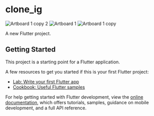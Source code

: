 # clone_ig
![Artboard 1 copy 2](https://github.com/user-attachments/assets/dfb76f34-786b-4123-a915-e269f7b1b21c)
![Artboard 1](https://github.com/user-attachments/assets/0a92ae56-0f87-483f-b448-053685dff236)
![Artboard 1 copy](https://github.com/user-attachments/assets/02009047-cfc5-40b3-b8c4-a1a630a28990)

A new Flutter project.

## Getting Started

This project is a starting point for a Flutter application.

A few resources to get you started if this is your first Flutter project:

- [Lab: Write your first Flutter app](https://docs.flutter.dev/get-started/codelab)
- [Cookbook: Useful Flutter samples](https://docs.flutter.dev/cookbook)

For help getting started with Flutter development, view the
[online documentation](https://docs.flutter.dev/), which offers tutorials,
samples, guidance on mobile development, and a full API reference.
